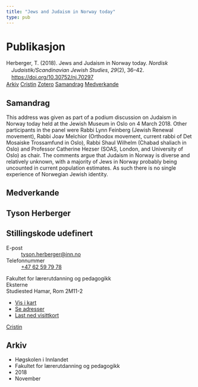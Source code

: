 ```yaml
---
title: "Jews and Judaism in Norway today"
type: pub
---
```

<h1>Publikasjon</h1>
<article id="csl-bib-container-JNMPASX6" class="csl-bib-container">
  <div class="csl-bib-body" style="line-height: 1.35; padding-left: 1em; text-indent:-1em;">
  <div class="csl-entry">Herberger, T. (2018). Jews and Judaism in Norway today. <i>Nordisk Judaistik/Scandinavian Jewish Studies</i>, <i>29</i>(2), 36&#x2013;42. <a href="https://doi.org/10.30752/nj.70297">https://doi.org/10.30752/nj.70297</a></div>
</div>
  <div class="csl-bib-buttons">
    <a href="#taxonomy-article-JNMPASX6" class="csl-bib-button">Arkiv</a>
    <a href="https://app.cristin.no/results/show.jsf?id=1631904" alt="Cristin URL" class="csl-bib-button">Cristin</a>
    <a href="http://zotero.org/groups/5022929/items/JNMPASX6" alt="Zotero URL" class="csl-bib-button">Zotero</a>
    <a href="#abstract-article-JNMPASX6" class="csl-bib-button">Samandrag</a>
    <a href="#contributors-article-JNMPASX6" class="csl-bib-button">Medverkande</a>
  </div>
  <div id="csl-bib-meta-container-JNMPASX6"></div>
</article>
<div id="csl-bib-meta-JNMPASX6" class="csl-bib-meta">
  <article id="abstract-article-JNMPASX6" class="abstract-article">
    <h1>Samandrag</h1>
    This address was given as part of a podium discussion on Judaism in Norway today held at the Jewish Museum in Oslo on 4 March 2018. Other participants in the panel were Rabbi Lynn Feinberg (Jewish Renewal movement), Rabbi Joav Melchior (Orthodox movement, current rabbi of Det Mosaiske Trossamfund in Oslo), Rabbi Shaul Wilhelm (Chabad shaliach in Oslo) and Professor Catherine Hezser (SOAS, London, and University of Oslo) as chair. The comments argue that Judaism in Norway is diverse and relatively unknown, with a majority of Jews in Norway probably being uncounted in current population estimates. As such there is no single experience of Norwegian Jewish identity.
  </article>
  <article id="contributors-article-JNMPASX6" class="contributors-article">
    <h1>Medverkande</h1>
    <div class="personas">
<div class="vrtx-hinn-person-card">
<div class="photo">
<i class="lar la-user-circle missing-person"></i>
</div>
<div class="info">
<hgroup><h1>Tyson Herberger</h1>
<h2>Stillingskode udefinert</h2>
</hgroup><dl>
<dt>E-post</dt>
<dd>
<a href="mailto:tyson.herberger@inn.no">tyson.herberger@inn.no</a>
</dd>
<dt>Telefonnummer</dt>
<dd><a href="tel:+4762597978">
+47 62 59 79 78
</a></dd>
</dl>
<p>
Fakultet for lærerutdanning og pedagogikk<br>
Eksterne<br>
Studiested Hamar,
Rom 2M11-2
</p>
<ul class="vrtx-hinn-links">
<li><a href="https://www.google.com/maps?q=60.79582,11.07304">Vis i kart</a></li>
<li><a href="https://www.inn.no/finn-en-ansatt/tyson-herberger.html#vrtx-hinn-addresses">Se adresser</a></li>
<li><a href="https://www.inn.no/finn-en-ansatt/tyson-herberger.html?vrtx=vcf">Last ned visittkort</a></li>
</ul>
</div>
</div>
<a href="https://app.cristin.no/persons/show.jsf?id=1021106" alt="Cristin URL" class="personas-cristin">Cristin</a>
</div>
  </article>
  <article id="taxonomy-article-JNMPASX6" class="taxonomy-article">
    <h1>Arkiv</h1>
    <ul>
      <li>Høgskolen i Innlandet</li>
      <li>Fakultet for lærerutdanning og pedagogikk</li>
      <li>2018</li>
      <li>November</li>
    </ul>
  </article>
</div>
